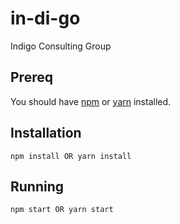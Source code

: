 # in-di-go
Indigo Consulting Group

## Prereq
You should have [npm](https://docs.npmjs.com/getting-started/installing-node) or [yarn](https://yarnpkg.com/en/docs/install) installed.

## Installation
```
npm install OR yarn install
```
## Running
```
npm start OR yarn start
```
